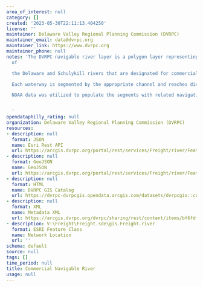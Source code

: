 ```yaml
---
area_of_interest: null
category: []
created: '2023-05-30T22:11:13.404250'
license: ''
maintainer: Delaware Valley Regional Planning Commission (DVRPC)
maintainer_email: data@dvrpc.org
maintainer_link: https://www.dvrpc.org
maintainer_phone: null
notes: 'The DVRPC navigable river layer is a polygon layer representing the extents
  of

  the Delaware and Schulykill rivers that are designated for commercial traffic.

  Each waterway is segmented by the appropriate channel and reaches division.

  NOAA data was utilized to populate the segments with related navigation data.


  '
opendataphilly_rating: null
organization: Delaware Valley Regional Planning Commission (DVRPC)
resources:
- description: null
  format: JSON
  name: Esri Rest API
  url: https://arcgis.dvrpc.org/portal/rest/services/Freight/river/FeatureServer/0
- description: null
  format: GeoJSON
  name: GeoJSON
  url: https://arcgis.dvrpc.org/portal/rest/services/Freight/river/FeatureServer/0/query?where=1=1&outsr=4326&outfields=*&f=geojson
- description: null
  format: HTML
  name: DVRPC GIS Catalog
  url: https://dvrpc-dvrpcgis.opendata.arcgis.com/datasets/dvrpcgis::commercial-navigable-river
- description: null
  format: XML
  name: Metadata XML
  url: https://arcgis.dvrpc.org/dvrpc/sharing/rest/content/items/bf6fdfc412ad4a7d85538c7333fab92b/info/metadata/metadata.xml?format=default
- description: V:\Freight\Freight.sde\gis.Freight.river
  format: ESRI Feature Class
  name: Network Location
  url: ''
schema: default
source: null
tags: []
time_period: null
title: Commercial Navigable River
usage: null
---
```


